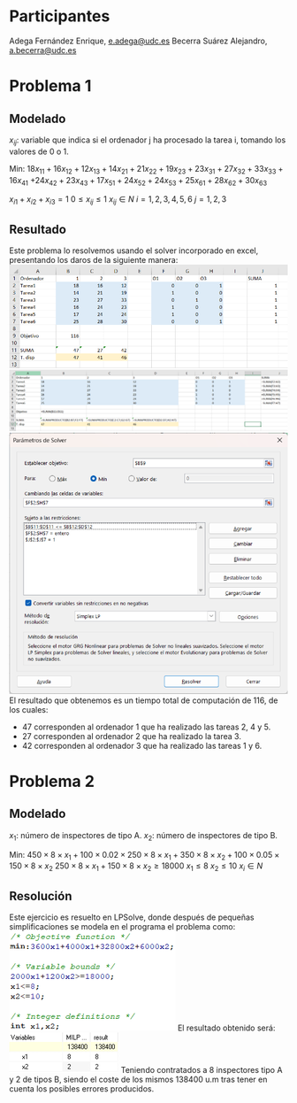 # Participantes
Adega Fernández Enrique, e.adega@udc.es
Becerra Suárez Alejandro, a.becerra@udc.es
# Problema 1
## Modelado
$x_{ij}$: variable que indica si el ordenador j ha procesado la tarea i, tomando los valores de 0 o 1.

Min: $18x_{11}+16x_{12}+12x_{13}+14x_{21}+21x_{22}+19x_{23}+23x_{31}+27x_{32}+33x_{33}+16x_{41}$
$+24x_{42}+23x_{43}+17x_{51}+24x_{52}+24x_{53}+25x_{61}+28x_{62}+30x_{63}$

$x_{i1}+x_{i2}+x_{i3}=1$
$0\le x_{ij}\le1$
$x_{ij}\in N$
$i=1,2,3,4,5,6$     $j=1,2,3$
## Resultado
Este problema lo resolvemos usando el solver incorporado en excel, presentando los daros de la siguiente manera:
![](Pasted%20image%2020240109212208.png)
![](Pasted%20image%2020240109212227.png)
![](Pasted%20image%2020240109212237.png)
El resultado que obtenemos es un tiempo total de computación de 116, de los cuales:
- 47 corresponden al ordenador 1 que ha realizado las tareas 2, 4 y 5.
- 27 corresponden al ordenador 2 que ha realizado la tarea 3.
- 42 corresponden al ordenador 3 que ha realizado las tareas 1 y 6.
# Problema 2
## Modelado
$x_{1}$: número de inspectores de tipo A.
$x_{2}$: número de inspectores de tipo B.

Min: $450\times8\times x_1 + 100\times 0.02\times 250\times8\times x_1+350\times 8\times x_2+100\times0.05\times150\times8\times x_2$
$250\times8\times x_1+150\times8\times x_2\ge 18000$
$x_1\le8$
$x_2\le10$
$x_{i}\in N$
## Resolución
Este ejercicio es resuelto en LPSolve, donde después de pequeñas simplificaciones se modela en el programa el problema como:
![](Pasted%20image%2020240109185616.png)
El resultado obtenido será:
![](Pasted%20image%2020240109185627.png)
Teniendo contratados a 8 inspectores tipo A y 2 de tipos B, siendo el coste de los mismos 138400 u.m tras tener en cuenta los posibles errores producidos.